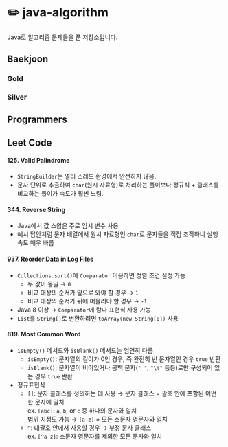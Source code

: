 # ✏️ java-algorithm

Java로 알고리즘 문제들을 푼 저장소입니다.

## Baekjoon

### Gold

### Silver

## Programmers

## Leet Code

#### 125. Valid Palindrome

- `StringBuilder`는 멀티 스레드 환경에서 안전하지 않음.
- 문자 단위로 추출하여 `char`(원시 자료형)로 처리하는 풀이보다 정규식 + 클래스를 비교하는 풀이가 속도가 훨씬 느림.

#### 344. Reverse String

- Java에서 값 스왑은 주로 임시 변수 사용
- 예시 답안처럼 문자 배열에서 원시 자료형인 `char`로 문자들을 직접 조작하니 실행 속도 매우 빠름

#### 937. Reorder Data in Log Files

- `Collections.sort()`에 `Comparator` 이용하면 정렬 조건 설정 가능
    - 두 값이 동일 → `0`
    - 비교 대상의 순서가 앞으로 와야 할 경우 → `1`
    - 비교 대상의 순서가 뒤에 머물러야 할 경우 → `-1`
- Java 8 이상 → `Comparator`에 람다 표현식 사용 가능
- `List`를 `String[]`로 변환하려면 `toArray(new String[0])` 사용

#### 819. Most Common Word

- `isEmpty()` 메서드와 `isBlank()` 메서드는 엄연히 다름
  - `isEmpty()`: 문자열의 길이가 0인 경우, 즉 완전히 빈 문자열인 경우 `true` 반환
  - `isBlank()`: 문자열이 비어있거나 공백 문자(`" "`, `"\t"` 등등)로만 구성되어 있는 경우 `true` 반환
- 정규표현식
  - `[]`: 문자 클래스를 정의하는 데 사용 → 문자 클래스 = 괄호 안에 포함된 어떤 한 문자에 일치  
    ex. `[abc]`: `a`, `b`, or `c` 중 하나의 문자와 일치  
    범위 지정도 가능 → `[a-z]` = 모든 소문자 영문자와 일치
  - `^`: 대괄호 안에서 사용할 경우 → 부정 문자 클래스  
    ex. `[^a-z]`: 소문자 영문자를 제외한 모든 문자와 일치
